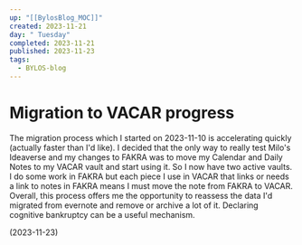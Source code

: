 ```yaml
---
up: "[[BylosBlog_MOC]]"
created: 2023-11-21
day: " Tuesday"
completed: 2023-11-21
published: 2023-11-23
tags:
  - BYLOS-blog
---
```

# Migration to VACAR progress
The migration process which I started on 2023-11-10 is accelerating quickly (actually faster than I'd like).  I decided that the only way to really test Milo's Ideaverse and my changes to FAKRA was to move my Calendar and Daily Notes to my VACAR vault and start using it. So I now have two active vaults. I do some work in FAKRA but each piece I use in VACAR that links or needs a link to notes in FAKRA means I must move the note from FAKRA to VACAR. Overall, this process offers me the opportunity to reassess the data I'd migrated from evernote and remove or archive a lot of it. Declaring cognitive bankruptcy can be a useful mechanism.

(2023-11-23)